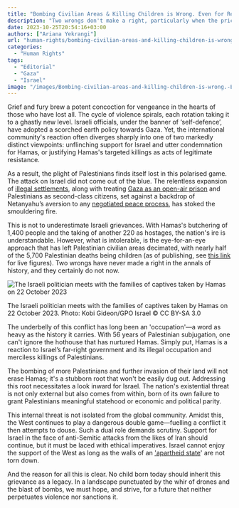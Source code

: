 ```yaml
---
title: "Bombing Civilian Areas & Killing Children is Wrong. Even for Revenge, Especially for Revenge"
description: "Two wrongs don't make a right, particularly when the price is measured in the lives of children and the fabric of communities torn asunder."
date: 2023-10-25T20:54:16+03:00
authors: ["Ariana Yekrangi"]
url: "human-rights/bombing-civilian-areas-and-killing-children-is-wrong-even-for-revenge"
categories:
  - "Human Rights"
tags:
  - "Editorial"
  - "Gaza"
  - "Israel"
image: "/images/Bombing-civilian-areas-and-killing-children-is-wrong.-Even-for-revenge-especially-for-revenge-.jpg"
---
```

Grief and fury brew a potent concoction for vengeance in the hearts of those who have lost all. The cycle of violence spirals, each rotation taking it to a ghastly new level. Israeli officials, under the banner of ‘self-defence’, have adopted a scorched earth policy towards Gaza. Yet, the international community's reaction often diverges sharply into one of two markedly distinct viewpoints: unflinching support for Israel and utter condemnation for Hamas, or justifying Hamas's targeted killings as acts of legitimate resistance.

As a result, the plight of Palestinians finds itself lost in this polarised game. The attack on Israel did not come out of the blue. The relentless expansion of [illegal settlements](https://www.aljazeera.com/news/2023/6/26/israel-approves-plans-for-thousands-of-illegal-settlement-homes), along with treating [Gaza as an open-air prison](https://www.hrw.org/news/2022/06/14/gaza-israels-open-air-prison-15) and Palestinians as second-class citizens, set against a backdrop of Netanyahu’s aversion to any [negotiated peace process](https://www.nytimes.com/2023/10/17/world/middleeast/israel-netanyahu-gaza.html), has stoked the smouldering fire.

This is not to underestimate Israeli grievances. With Hamas's butchering of 1,400 people and the taking of another 220 as hostages, the nation's ire is understandable. However, what is intolerable, is the eye-for-an-eye approach that has left Palestinian civilian areas decimated, with nearly half of the 5,700 Palestinian deaths being children (as of publishing, see [this link](https://www.aljazeera.com/news/longform/2023/10/9/israel-hamas-war-in-maps-and-charts-live-tracker) for live figures). Two wrongs have never made a right in the annals of history, and they certainly do not now.

![The Israeli politician meets with the families of captives taken by Hamas on 22 October 2023](/images/families-of-hostages-israel-hamas-war-2023-1024x597.jpg)

The Israeli politician meets with the families of captives taken by Hamas on 22 October 2023. Photo: Kobi Gideon/GPO Israel © CC BY-SA 3.0


The underbelly of this conflict has long been an 'occupation'—a word as heavy as the history it carries. With 56 years of Palestinian subjugation, one can't ignore the hothouse that has nurtured Hamas. Simply put, Hamas is a reaction to Israel’s far-right government and its illegal occupation and merciless killings of Palestinians.

The bombing of more Palestinians and further invasion of their land will not erase Hamas; it's a stubborn root that won't be easily dug out. Addressing this root necessitates a look inward for Israel. The nation's existential threat is not only external but also comes from within, born of its own failure to grant Palestinians meaningful statehood or economic and political parity.

This internal threat is not isolated from the global community. Amidst this, the West continues to play a dangerous double game—fuelling a conflict it then attempts to douse. Such a dual role demands scrutiny. Support for Israel in the face of anti-Semitic attacks from the likes of Iran should continue, but it must be laced with ethical imperatives. Israel cannot enjoy the support of the West as long as the walls of an ['apartheid state](https://www.amnesty.org/en/latest/campaigns/2022/02/israels-system-of-apartheid/)' are not torn down.

And the reason for all this is clear. No child born today should inherit this grievance as a legacy. In a landscape punctuated by the whir of drones and the blast of bombs, we must hope, and strive, for a future that neither perpetuates violence nor sanctions it.
